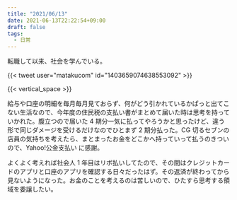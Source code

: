 ```yaml
---
title: "2021/06/13"
date: 2021-06-13T22:22:54+09:00
draft: false
tags:
  - 日常
---
```


転職して以来、社会を学んでいる。

{{< tweet user="matakucom" id="1403659074638553092" >}}

{{< vertical_space >}}

給与や口座の明細を毎月毎月見ておらず、何がどう引かれているかぱっと出てこない生活なので、今年度の住民税の支払い書がまとめて届いた時は思考を持っていかれた。腹立つので届いた 4 期分一気に払ってやろうかと思ったけど、違う形で同じダメージを受けるだけなのでひとまず 2 期分払った。CG 切るセブンの店員の気持ちを考えたら、まとまったお金をどこかへ持っていって払うのきついので、Yahoo!公金支払い に感謝。

よくよく考えれば社会人 1 年目はリボ払いしてたので、その間はクレジットカードのアプリと口座のアプリを確認する日々だったはず。その返済が終わってから見ないようになった。お金のことを考えるのは苦しいので、ひたすら思考する領域を委譲したい。
